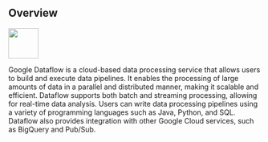 ## Overview

<img src="https://awesome-astra.github.io/docs/img/google-cloud-dataflow/logo.png" height="60px" />
</div>

Google Dataflow is a cloud-based data processing service that allows users to build and execute data pipelines. It enables the processing of large amounts of data in a parallel and distributed manner, making it scalable and efficient. Dataflow supports both batch and streaming processing, allowing for real-time data analysis. Users can write data processing pipelines using a variety of programming languages such as Java, Python, and SQL. Dataflow also provides integration with other Google Cloud services, such as BigQuery and Pub/Sub.


